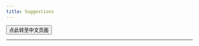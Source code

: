 ```yaml
---
title: Suggestions
---
```


<button onmouseover="PlaySound('totop1')" onmouseout="StopSound('totop1')" onclick="window.location.href = '/suggestions-zh/';" class="zh">点此转至中文页面</button>

---
